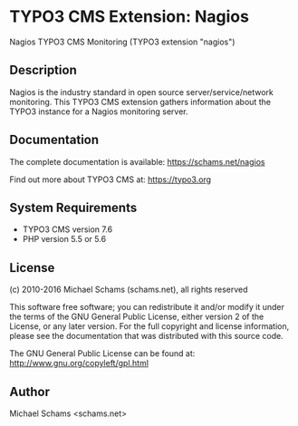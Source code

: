 TYPO3 CMS Extension: Nagios
===========================

Nagios TYPO3 CMS Monitoring (TYPO3 extension "nagios")

Description
-----------

Nagios is the industry standard in open source server/service/network monitoring.
This TYPO3 CMS extension gathers information about the TYPO3 instance for a Nagios monitoring server.

Documentation
-------------

The complete documentation is available: https://schams.net/nagios

Find out more about TYPO3 CMS at: https://typo3.org

System Requirements
-------------------

* TYPO3 CMS version 7.6
* PHP version 5.5 or 5.6

License
-------

(c) 2010-2016 Michael Schams (schams.net), all rights reserved

This software free software; you can redistribute it and/or modify it under the terms of the GNU General Public License, either version 2 of the License, or any later version. For the full copyright and license information, please see the documentation that was distributed with this source code.

The GNU General Public License can be found at:
http://www.gnu.org/copyleft/gpl.html


Author
------
Michael Schams <schams.net>
